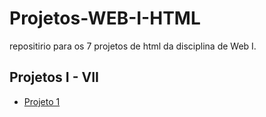 # Projetos-WEB-I-HTML

repositirio para os 7 projetos de html da disciplina de Web I.

## Projetos I - VII

- [Projeto 1](a)
